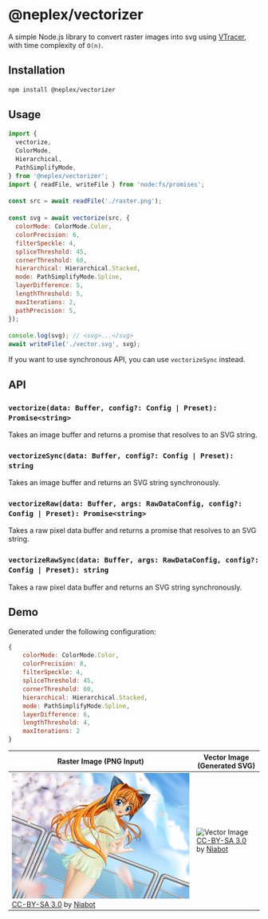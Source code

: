 # @neplex/vectorizer

A simple Node.js library to convert raster images into svg using [VTracer](https://github.com/visioncortex/vtracer), with time complexity of `O(n)`.

## Installation

```bash
npm install @neplex/vectorizer
```

## Usage

```js
import {
  vectorize,
  ColorMode,
  Hierarchical,
  PathSimplifyMode,
} from '@neplex/vectorizer';
import { readFile, writeFile } from 'node:fs/promises';

const src = await readFile('./raster.png');

const svg = await vectorize(src, {
  colorMode: ColorMode.Color,
  colorPrecision: 6,
  filterSpeckle: 4,
  spliceThreshold: 45,
  cornerThreshold: 60,
  hierarchical: Hierarchical.Stacked,
  mode: PathSimplifyMode.Spline,
  layerDifference: 5,
  lengthThreshold: 5,
  maxIterations: 2,
  pathPrecision: 5,
});

console.log(svg); // <svg>...</svg>
await writeFile('./vector.svg', svg);
```

If you want to use synchronous API, you can use `vectorizeSync` instead.

## API

### `vectorize(data: Buffer, config?: Config | Preset): Promise<string>`

Takes an image buffer and returns a promise that resolves to an SVG string.

### `vectorizeSync(data: Buffer, config?: Config | Preset): string`

Takes an image buffer and returns an SVG string synchronously.

### `vectorizeRaw(data: Buffer, args: RawDataConfig, config?: Config | Preset): Promise<string>`

Takes a raw pixel data buffer and returns a promise that resolves to an SVG string.

### `vectorizeRawSync(data: Buffer, args: RawDataConfig, config?: Config | Preset): string`

Takes a raw pixel data buffer and returns an SVG string synchronously.

## Demo

Generated under the following configuration:

```js
{
    colorMode: ColorMode.Color,
    colorPrecision: 8,
    filterSpeckle: 4,
    spliceThreshold: 45,
    cornerThreshold: 60,
    hierarchical: Hierarchical.Stacked,
    mode: PathSimplifyMode.Spline,
    layerDifference: 6,
    lengthThreshold: 4,
    maxIterations: 2
}
```

| Raster Image (PNG Input)                                                                                                                                                                                                         | Vector Image (Generated SVG)                                                                                                                                                                                                 |
| -------------------------------------------------------------------------------------------------------------------------------------------------------------------------------------------------------------------------------- | ---------------------------------------------------------------------------------------------------------------------------------------------------------------------------------------------------------------------------- |
| ![Raster Image](https://raw.githubusercontent.com/neplextech/vectorizer/main/example/anime-girl.png)<br/>[CC-BY-SA 3.0](https://creativecommons.org/licenses/by/3.0) by [Niabot](https://commons.wikimedia.org/wiki/User:Niabot) | ![Vector Image](https://raw.githubusercontent.com/neplextech/vectorizer/main/example/result.svg)<br/>[CC-BY-SA 3.0](https://creativecommons.org/licenses/by/3.0) by [Niabot](https://commons.wikimedia.org/wiki/User:Niabot) |
